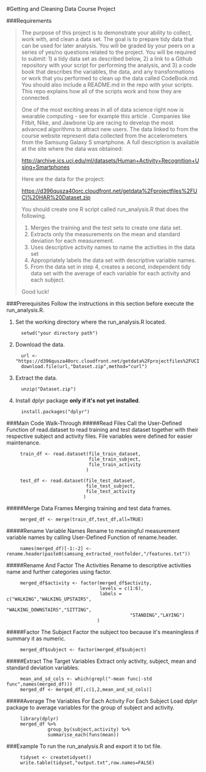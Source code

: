 #Getting and Cleaning Data Course Project

###Requirements
>The purpose of this project is to demonstrate your ability to collect, work with, and clean a data set. The goal is to prepare tidy data that can be used for later analysis. You will be graded by your peers on a series of yes/no questions related to the project. You will be required to submit: 1) a tidy data set as described below, 2) a link to a Github repository with your script for performing the analysis, and 3) a code book that describes the variables, the data, and any transformations or work that you performed to clean up the data called CodeBook.md. You should also include a README.md in the repo with your scripts. This repo explains how all of the scripts work and how they are connected. 
>
>One of the most exciting areas in all of data science right now is wearable computing - see for example this article . Companies like Fitbit, Nike, and Jawbone Up are racing to develop the most advanced algorithms to attract new users. The data linked to from the course website represent data collected from the accelerometers from the Samsung Galaxy S smartphone. A full description is available at the site where the data was obtained:
>
>http://archive.ics.uci.edu/ml/datasets/Human+Activity+Recognition+Using+Smartphones
>
>Here are the data for the project:
>
>https://d396qusza40orc.cloudfront.net/getdata%2Fprojectfiles%2FUCI%20HAR%20Dataset.zip
>
> You should create one R script called run_analysis.R that does the following. 
>
>    1. Merges the training and the test sets to create one data set.
>    2. Extracts only the measurements on the mean and standard deviation for each measurement. 
>    3. Uses descriptive activity names to name the activities in the data set
>    4. Appropriately labels the data set with descriptive variable names. 
>    5. From the data set in step 4, creates a second, independent tidy data set with the average of each variable for each activity and each subject.
>
>Good luck!

###Prerequisites
Follow the instructions in this section before execute the run_analysis.R.

1. Set the working directory where the run_analysis.R located.
        
         setwd("your directory path")
2. Download the data.

         url <- "https://d396qusza40orc.cloudfront.net/getdata%2Fprojectfiles%2FUCI%20HAR%20Dataset.zip"
         download.file(url,"Dataset.zip",method="curl")
3. Extract the data.

         unzip("Dataset.zip")
4. Install dplyr package **only if it's not yet installed**.

         install.packages("dplyr")

###Main Code Walk-Through
#####Read Files
Call the User-Defined Function of read.dataset to read training and test dataset together with their respective subject and activity files. File variables were defined for easier maintenance.   

         train_df <- read.dataset(file_train_dataset,
                                  file_train_subject,
                                  file_train_activity
                                 )

         test_df <- read.dataset(file_test_dataset,
                                 file_test_subject,
                                 file_test_activity
                                )

#####Merge Data Frames
Merging training and test data frames.

         merged_df <- merge(train_df,test_df,all=TRUE)

#####Rename Variable Names
Rename to meaningful measurement variable names by calling User-Defined Function of rename.header.

         names(merged_df)[-1:-2] <- rename.header(paste0(samsung_extracted_rootfolder,"/features.txt"))

#####Rename And Factor The Activities
Rename to descriptive activities name and further categories using factor.

         merged_df$activity <- factor(merged_df$activity,
                                      levels = c(1:6),
                                      labels = c("WALKING","WALKING_UPSTAIRS",
                                                 "WALKING_DOWNSTAIRS","SITTING",
                                                 "STANDING","LAYING")
                                     )

#####Factor The Subject
Factor the subject too because it's meaningless if summary it as numeric.

         merged_df$subject <- factor(merged_df$subject)

#####Extract The Target Variables
Extract only activity, subject, mean and standard deviation variables.

         mean_and_sd_cols <- which(grepl("-mean func|-std func",names(merged_df)))
         merged_df <- merged_df[,c(1,2,mean_and_sd_cols)]

#####Average The Variables For Each Activity For Each Subject
Load dplyr package to average variables for the group of subject and activity.

         library(dplyr)
         merged_df %>%
                   group_by(subject,activity) %>%
                   summarise_each(funs(mean))

###Example
To run the run_analysis.R and export it to txt file.

         tidyset <- createtidyset()
         write.table(tidyset,"output.txt",row.names=FALSE)

